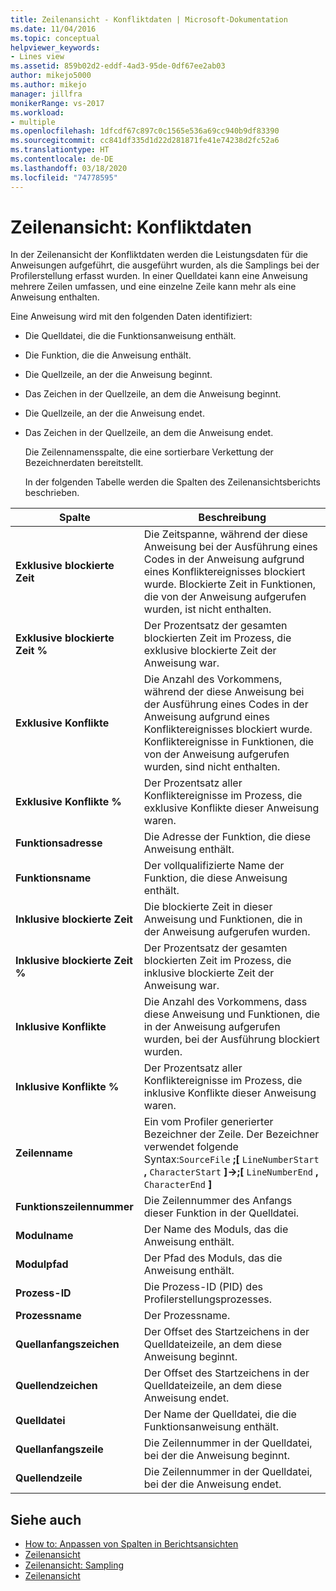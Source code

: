 ```yaml
---
title: Zeilenansicht - Konfliktdaten | Microsoft-Dokumentation
ms.date: 11/04/2016
ms.topic: conceptual
helpviewer_keywords:
- Lines view
ms.assetid: 859b02d2-eddf-4ad3-95de-0df67ee2ab03
author: mikejo5000
ms.author: mikejo
manager: jillfra
monikerRange: vs-2017
ms.workload:
- multiple
ms.openlocfilehash: 1dfcdf67c897c0c1565e536a69cc940b9df83390
ms.sourcegitcommit: cc841df335d1d22d281871fe41e74238d2fc52a6
ms.translationtype: HT
ms.contentlocale: de-DE
ms.lasthandoff: 03/18/2020
ms.locfileid: "74778595"
---
```

# <a name="lines-view---contention-data"></a>Zeilenansicht: Konfliktdaten
In der Zeilenansicht der Konfliktdaten werden die Leistungsdaten für die Anweisungen aufgeführt, die ausgeführt wurden, als die Samplings bei der Profilerstellung erfasst wurden. In einer Quelldatei kann eine Anweisung mehrere Zeilen umfassen, und eine einzelne Zeile kann mehr als eine Anweisung enthalten.

 Eine Anweisung wird mit den folgenden Daten identifiziert:

- Die Quelldatei, die die Funktionsanweisung enthält.

- Die Funktion, die die Anweisung enthält.

- Die Quellzeile, an der die Anweisung beginnt.

- Das Zeichen in der Quellzeile, an dem die Anweisung beginnt.

- Die Quellzeile, an der die Anweisung endet.

- Das Zeichen in der Quellzeile, an dem die Anweisung endet.

  Die Zeilennamensspalte, die eine sortierbare Verkettung der Bezeichnerdaten bereitstellt.

  In der folgenden Tabelle werden die Spalten des Zeilenansichtsberichts beschrieben.

|Spalte|Beschreibung|
|------------|-----------------|
|**Exklusive blockierte Zeit**|Die Zeitspanne, während der diese Anweisung bei der Ausführung eines Codes in der Anweisung aufgrund eines Konfliktereignisses blockiert wurde. Blockierte Zeit in Funktionen, die von der Anweisung aufgerufen wurden, ist nicht enthalten.|
|**Exklusive blockierte Zeit %**|Der Prozentsatz der gesamten blockierten Zeit im Prozess, die exklusive blockierte Zeit der Anweisung war.|
|**Exklusive Konflikte**|Die Anzahl des Vorkommens, während der diese Anweisung bei der Ausführung eines Codes in der Anweisung aufgrund eines Konfliktereignisses blockiert wurde. Konfliktereignisse in Funktionen, die von der Anweisung aufgerufen wurden, sind nicht enthalten.|
|**Exklusive Konflikte %**|Der Prozentsatz aller Konfliktereignisse im Prozess, die exklusive Konflikte dieser Anweisung waren.|
|**Funktionsadresse**|Die Adresse der Funktion, die diese Anweisung enthält.|
|**Funktionsname**|Der vollqualifizierte Name der Funktion, die diese Anweisung enthält.|
|**Inklusive blockierte Zeit**|Die blockierte Zeit in dieser Anweisung und Funktionen, die in der Anweisung aufgerufen wurden.|
|**Inklusive blockierte Zeit %**|Der Prozentsatz der gesamten blockierten Zeit im Prozess, die inklusive blockierte Zeit der Anweisung war.|
|**Inklusive Konflikte**|Die Anzahl des Vorkommens, dass diese Anweisung und Funktionen, die in der Anweisung aufgerufen wurden, bei der Ausführung blockiert wurden.|
|**Inklusive Konflikte %**|Der Prozentsatz aller Konfliktereignisse im Prozess, die inklusive Konflikte dieser Anweisung waren.|
|**Zeilenname**|Ein vom Profiler generierter Bezeichner der Zeile. Der Bezeichner verwendet folgende Syntax:`SourceFile` **;[** `LineNumberStart` **,** `CharacterStart` **]->;[** `LineNumberEnd` **,** `CharacterEnd` **]**|
|**Funktionszeilennummer**|Die Zeilennummer des Anfangs dieser Funktion in der Quelldatei.|
|**Modulname**|Der Name des Moduls, das die Anweisung enthält.|
|**Modulpfad**|Der Pfad des Moduls, das die Anweisung enthält.|
|**Prozess-ID**|Die Prozess-ID (PID) des Profilerstellungsprozesses.|
|**Prozessname**|Der Prozessname.|
|**Quellanfangszeichen**|Der Offset des Startzeichens in der Quelldateizeile, an dem diese Anweisung beginnt.|
|**Quellendzeichen**|Der Offset des Startzeichens in der Quelldateizeile, an dem diese Anweisung endet.|
|**Quelldatei**|Der Name der Quelldatei, die die Funktionsanweisung enthält.|
|**Quellanfangszeile**|Die Zeilennummer in der Quelldatei, bei der die Anweisung beginnt.|
|**Quellendzeile**|Die Zeilennummer in der Quelldatei, bei der die Anweisung endet.|

## <a name="see-also"></a>Siehe auch
- [How to: Anpassen von Spalten in Berichtsansichten](../profiling/how-to-customize-report-view-columns.md)
- [Zeilenansicht](../profiling/lines-view.md)
- [Zeilenansicht: Sampling](../profiling/lines-view-dotnet-memory-sampling-data.md)
- [Zeilenansicht](../profiling/lines-view-sampling-data.md)
